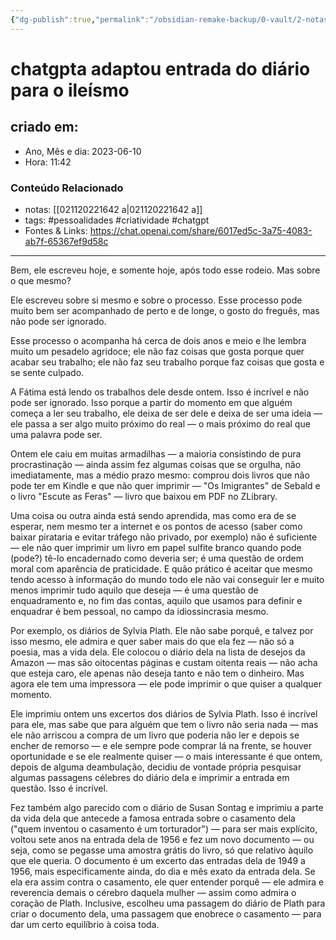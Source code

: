 ```yaml
---
{"dg-publish":true,"permalink":"/obsidian-remake-backup/0-vault/2-notas-permanentes/chatgpta-adaptou-entrada-do-diario-para-o-ileismo/","tags":["permanente","pessoalidades","criatividade","chatgpt"],"dgHomeLink":true,"dgShowLocalGraph":true,"dgShowFileTree":true,"dgEnableSearch":true,"noteIcon":""}
---
```


# chatgpta adaptou entrada do diário para o ileísmo

## criado em: 
-  Ano, Mês e dia: 2023-06-10
- Hora: 11:42

### Conteúdo Relacionado
- notas: [[021120221642 a\|021120221642 a]]
- tags: #pessoalidades #criatividade #chatgpt 
- Fontes & Links: https://chat.openai.com/share/6017ed5c-3a75-4083-ab7f-65367ef9d58c
---

Bem, ele escreveu hoje, e somente hoje, após todo esse rodeio. Mas sobre o que mesmo?

Ele escreveu sobre si mesmo e sobre o processo. Esse processo pode muito bem ser acompanhado de perto e de longe, o gosto do freguês, mas não pode ser ignorado.

Esse processo o acompanha há cerca de dois anos e meio e lhe lembra muito um pesadelo agridoce; ele não faz coisas que gosta porque quer acabar seu trabalho; ele não faz seu trabalho porque faz coisas que gosta e se sente culpado.

A Fátima está lendo os trabalhos dele desde ontem. Isso é incrível e não pode ser ignorado. Isso porque a partir do momento em que alguém começa a ler seu trabalho, ele deixa de ser dele e deixa de ser uma ideia — ele passa a ser algo muito próximo do real — o mais próximo do real que uma palavra pode ser.

Ontem ele caiu em muitas armadilhas — a maioria consistindo de pura procrastinação — ainda assim fez algumas coisas que se orgulha, não imediatamente, mas a médio prazo mesmo: comprou dois livros que não pode ter em Kindle e que não quer imprimir — "Os Imigrantes" de Sebald e o livro "Escute as Feras" — livro que baixou em PDF no ZLibrary.

Uma coisa ou outra ainda está sendo aprendida, mas como era de se esperar, nem mesmo ter a internet e os pontos de acesso (saber como baixar pirataria e evitar tráfego não privado, por exemplo) não é suficiente — ele não quer imprimir um livro em papel sulfite branco quando pode (pode?) tê-lo encadernado como deveria ser; é uma questão de ordem moral com aparência de praticidade. E quão prático é aceitar que mesmo tendo acesso à informação do mundo todo ele não vai conseguir ler e muito menos imprimir tudo aquilo que deseja — é uma questão de enquadramento e, no fim das contas, aquilo que usamos para definir e enquadrar é bem pessoal, no campo da idiossincrasia mesmo.

Por exemplo, os diários de Sylvia Plath. Ele não sabe porquê, e talvez por isso mesmo, ele admira e quer saber mais do que ela fez — não só a poesia, mas a vida dela. Ele colocou o diário dela na lista de desejos da Amazon — mas são oitocentas páginas e custam oitenta reais — não acha que esteja caro, ele apenas não deseja tanto e não tem o dinheiro. Mas agora ele tem uma impressora — ele pode imprimir o que quiser a qualquer momento.

Ele imprimiu ontem uns excertos dos diários de Sylvia Plath.
Isso é incrível para ele, mas sabe que para alguém que tem o livro não seria nada — mas ele não arriscou a compra de um livro que poderia não ler e depois se encher de remorso — e ele sempre pode comprar lá na frente, se houver oportunidade e se ele realmente quiser — o mais interessante é que ontem, depois de alguma deambulação, decidiu de vontade própria pesquisar algumas passagens célebres do diário dela e imprimir a entrada em questão. Isso é incrível.

Fez também algo parecido com o diário de Susan Sontag e imprimiu a parte da vida dela que antecede a famosa entrada sobre o casamento dela ("quem inventou o casamento é um torturador") — para ser mais explícito, voltou sete anos na entrada dela de 1956 e fez um novo documento — ou seja, como se pegasse uma amostra grátis do livro, só que relativo àquilo que ele queria. O documento é um excerto das entradas dela de 1949 a 1956, mais especificamente ainda, do dia e mês exato da entrada dela. Se ela era assim contra o casamento, ele quer entender porquê — ele admira e reverencia demais o cérebro daquela mulher — assim como admira o coração de Plath. Inclusive, escolheu uma passagem do diário de Plath para criar o documento dela, uma passagem que enobrece o casamento — para dar um certo equilíbrio à coisa toda.
